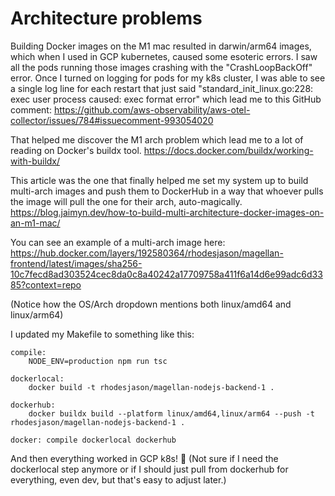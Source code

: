# Architecture problems

Building Docker images on the M1 mac resulted in darwin/arm64 images, which when I used in GCP kubernetes, caused some esoteric errors. I saw all the pods running those images crashing with the "CrashLoopBackOff" error. Once I turned on logging for pods for my k8s cluster, I was able to see a single log line for each restart that just said "standard_init_linux.go:228: exec user process caused: exec format error" which lead me to this GitHub comment: https://github.com/aws-observability/aws-otel-collector/issues/784#issuecomment-993054020

That helped me discover the M1 arch problem which lead me to a lot of reading on Docker's buildx tool. https://docs.docker.com/buildx/working-with-buildx/

This article was the one that finally helped me set my system up to build multi-arch images and push them to DockerHub in a way that whoever pulls the image will pull the one for their arch, auto-magically.
https://blog.jaimyn.dev/how-to-build-multi-architecture-docker-images-on-an-m1-mac/

You can see an example of a multi-arch image here: https://hub.docker.com/layers/192580364/rhodesjason/magellan-frontend/latest/images/sha256-10c7fecd8ad303524cec8da0c8a40242a17709758a411f6a14d6e99adc6d3385?context=repo

(Notice how the OS/Arch dropdown mentions both linux/amd64 and linux/arm64)

I updated my Makefile to something like this:

```Make
compile:
	NODE_ENV=production npm run tsc

dockerlocal:
	docker build -t rhodesjason/magellan-nodejs-backend-1 .

dockerhub:
	docker buildx build --platform linux/amd64,linux/arm64 --push -t rhodesjason/magellan-nodejs-backend-1 .

docker: compile dockerlocal dockerhub
```

And then everything worked in GCP k8s! 🙌 (Not sure if I need the dockerlocal step anymore or if I should just pull from dockerhub for everything, even dev, but that's easy to adjust later.)